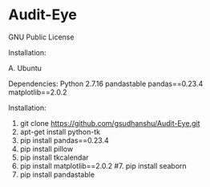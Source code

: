 # Audit-Eye
              
GNU Public License              

Installation:

A. Ubuntu

Dependencies:
Python 2.7.16
pandastable
pandas==0.23.4
matplotlib==2.0.2

Installation:
1. git clone https://github.com/gsudhanshu/Audit-Eye.git
2. apt-get install python-tk
3. pip install pandas==0.23.4
4. pip install pillow
5. pip install tkcalendar
6. pip install matplotlib==2.0.2
#7. pip install seaborn
8. pip install pandastable

